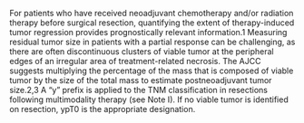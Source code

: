 For patients who have received neoadjuvant chemotherapy and/or radiation therapy before surgical resection, quantifying the extent of therapy-induced tumor regression provides prognostically relevant information.1 Measuring residual tumor size in patients with a partial response can be challenging, as there are often discontinuous clusters of viable tumor at the peripheral edges of an irregular area of treatment-related necrosis. The AJCC suggests multiplying the percentage of the mass that is composed of viable tumor by the size of the total mass to estimate postneoadjuvant tumor size.2,3 A “y” prefix is applied to the TNM classification in resections following multimodality therapy (see Note I). If no viable tumor is identified on resection, ypT0 is the appropriate designation.
